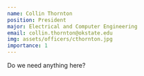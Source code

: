 ```yaml
---
name: Collin Thornton
position: President
major: Electrical and Computer Engineering
email: collin.thornton@okstate.edu
img: assets/officers/cthornton.jpg
importance: 1
---
```

Do we need anything here?